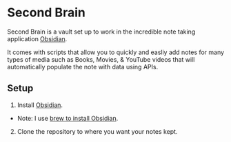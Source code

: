 # Second Brain

Second Brain is a vault set up to work in the incredible note taking application [Obsidian](https://obsidian.md).

It comes with scripts that allow you to quickly and easliy add notes for many types of media such as Books, Movies, & YouTube videos that will automatically populate the note with data using APIs.

## Setup

1. Install [Obsidian](https://obsidian.md).
  - Note: I use [brew to install Obsidian](https://formulae.brew.sh/cask/obsidian#default).
2. Clone the repository to where you want your notes kept.
